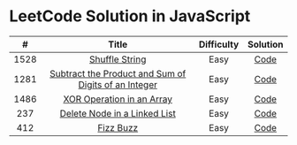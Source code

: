 # LeetCode Solution in JavaScript

|  #   |                                                                    Title                                                                     | Difficulty |                                            Solution                                            |
| :--: | :------------------------------------------------------------------------------------------------------------------------------------------: | :--------: | :--------------------------------------------------------------------------------------------: |
| 1528 |                                       [Shuffle String](https://leetcode.com/problems/shuffle-string/)                                        |    Easy    |    [Code](https://github.com/abhikhatri67/LeetCode-JavaScript/blob/main/shuffle_String.js)     |
| 1281 | [ Subtract the Product and Sum of Digits of an Integer](https://leetcode.com/problems/subtract-the-product-and-sum-of-digits-of-an-integer/) |    Easy    | [Code](https://github.com/abhikhatri67/LeetCode-JavaScript/blob/main/subtractProductAndSum.js) |
| 1486 |                           [ XOR Operation in an Array ](https://leetcode.com/problems/xor-operation-in-an-array/)                            |    Easy    |     [Code](https://github.com/abhikhatri67/LeetCode-JavaScript/blob/main/xorOperation.js)      |
| 237  |                        [ Delete Node in a Linked List ](https://leetcode.com/problems/delete-node-in-a-linked-list/)                         |    Easy    |      [Code](https://github.com/abhikhatri67/LeetCode-JavaScript/blob/main/deleteNode.js)       |
| 412  |                        [ Fizz Buzz ](https://leetcode.com/problems/fizz-buzz/)                         |    Easy    |      [Code](https://github.com/abhikhatri67/LeetCode-JavaScript/blob/main/fizzbuzz.js)       |